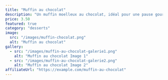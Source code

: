 ```yaml
---
title: "Muffin au chocolat"
description: "Un muffin moelleux au chocolat, idéal pour une pause gourmande."
price: 3.50
featured: true
category: "desserts"
image:
  src: "/images/muffin-chocolat.png"
  alt: "Muffin au chocolat"
gallery:
  - src: "/images/muffin-au-chocolat-galerie1.png"
    alt: "Muffin au chocolat Image 1"
  - src: "/images/muffin-au-chocolat-galerie2.png"
    alt: "Muffin au chocolat Image 2"
affiliateUrl: "https://example.com/muffin-au-chocolat"
---
```

